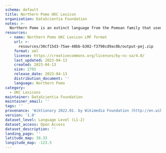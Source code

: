 ```yaml
---
schema: default
title: Northern Pomo UKC Lexicon
organization: DataScientia Foundation
notes: >-
  Northern Pomo is an extinct language from the Pomoan family that used to be spoken in North America. The UKC Lexicon of Northern Pomo is represented as a lexico-semantic network. It consists of words, word senses, synsets, as well as sense-level and synset-level relationships
resources:
  - name: Northern Pomo UKC Lexicon LMF format
    url: >-
      resources/30cf15d3-75ae-48bb-b302-f3798cd9ac0b/output-pej.zip
    format: xml
    license: https://creativecommons.org/licenses/by-nc-sa/4.0/
    last_updated: 2023-04-13
    created: 2023-04-13
    size: 2791
    release_date: 2023-04-13
    distribution_document: ''
    language: Northern Pomo
category:
  - UKC Lexicons
maintainer: DataScientia Foundation
maintainer_email: ''
tags: ''
provenance: 'Wiktionary 2022.01. by Wikimedia Foundation (http://en.wiktionary.org); CogNet 2.1 by Khuyagbaatar Batsuren, National University of Mongolia (http://cognet.ukc.disi.unitn.it); Native Languages of the Americas 2021.11. by Laura Redish and Orrin Lewis (http://www.native-languages.org); Princeton WordNet 2.1 by Princeton University (https://wordnet.princeton.edu)'
version: '1.0'
dataset_level: Language Level (L1-2)
dataset_access: Open Access
dataset_description: ''
landing_page: ''
latitude_map: 39.33
longitude_map: -123.5
---
```

